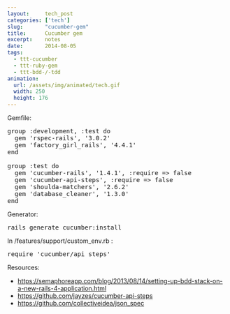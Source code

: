 ```yaml
---
layout:     tech_post
categories: ['tech']
slug:       "cucumber-gem"
title:      Cucumber gem
excerpt:    notes
date:       2014-08-05
tags:
  - ttt-cucumber
  - ttt-ruby-gem
  - ttt-bdd-/-tdd
animation:
  url: /assets/img/animated/tech.gif
  width: 250
  height: 176  
---
```


Gemfile:

<pre>group :development, :test do
  gem 'rspec-rails', '3.0.2'
  gem 'factory_girl_rails', '4.4.1'
end

group :test do
  gem 'cucumber-rails', '1.4.1', :require =&gt; false
  gem 'cucumber-api-steps', :require =&gt; false
  gem 'shoulda-matchers', '2.6.2'
  gem 'database_cleaner', '1.3.0'
end</pre>

Generator:

<pre>rails generate cucumber:install</pre>

In /features/support/custom_env.rb :

<pre>require 'cucumber/api_steps'</pre>

Resources:

- <a href="https://semaphoreapp.com/blog/2013/08/14/setting-up-bdd-stack-on-a-new-rails-4-application.html">https://semaphoreapp.com/blog/2013/08/14/setting-up-bdd-stack-on-a-new-rails-4-application.html</a>
- https://github.com/jayzes/cucumber-api-steps
- https://github.com/collectiveidea/json_spec

